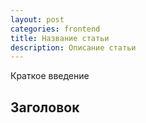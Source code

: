 ```yaml
---
layout: post
categories: frontend
title: Название статьи
description: Описание статьи
---
```


Краткое введение

## Заголовок
